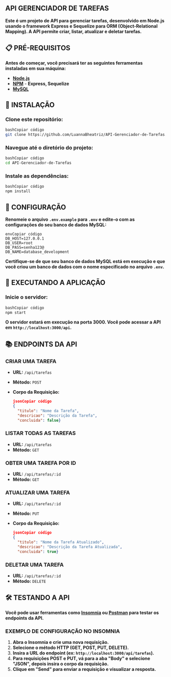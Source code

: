 ## **API GERENCIADOR DE TAREFAS**

**Este é um projeto de API para gerenciar tarefas, desenvolvido em Node.js usando o framework Express e Sequelize para ORM (Object-Relational Mapping). A API permite criar, listar, atualizar e deletar tarefas.**

## **📋 PRÉ-REQUISITOS**

**Antes de começar, você precisará ter as seguintes ferramentas instaladas em sua máquina:**

- [**Node.js**](https://nodejs.org/en/)
- [**NPM**](https://www.npmjs.com/get-npm) - **Express, Sequelize**
- [**MySQL**](https://www.mysql.com/)

## **🔧 INSTALAÇÃO**

### **Clone este repositório:**

```bash
bashCopiar código
git clone https://github.com/LuannaBheatriz/API-Gerenciador-de-Tarefas.git

```

### **Navegue até o diretório do projeto:**

```bash
bashCopiar código
cd API-Gerenciador-de-Tarefas

```

### **Instale as dependências:**

```bash
bashCopiar código
npm install

```

## **🔨 CONFIGURAÇÃO**

**Renomeie o arquivo `.env.example` para `.env` e edite-o com as configurações do seu banco de dados MySQL:**

```
envCopiar código
DB_HOST=127.0.0.1
DB_USER=root
DB_PASS=senha123@
DB_NAME=database_development

```

**Certifique-se de que seu banco de dados MySQL está em execução e que você criou um banco de dados com o nome especificado no arquivo `.env`.**

## **🚀 EXECUTANDO A APLICAÇÃO**

### **Inicie o servidor:**

```bash
bashCopiar código
npm start

```

**O servidor estará em execução na porta 3000. Você pode acessar a API em `http://localhost:3000/api`.**

## **📚 ENDPOINTS DA API**

### **CRIAR UMA TAREFA**

- **URL:** `/api/tarefas`
- **Método:** `POST`
- **Corpo da Requisição:**
    
    ```json
    jsonCopiar código
    {
      "titulo": "Nome da Tarefa",
      "descricao": "Descrição da Tarefa",
      "concluida": false}
    
    ```
    

### **LISTAR TODAS AS TAREFAS**

- **URL:** `/api/tarefas`
- **Método:** `GET`

### **OBTER UMA TAREFA POR ID**

- **URL:** `/api/tarefas/:id`
- **Método:** `GET`

### **ATUALIZAR UMA TAREFA**

- **URL:** `/api/tarefas/:id`
- **Método:** `PUT`
- **Corpo da Requisição:**
    
    ```json
    jsonCopiar código
    {
      "titulo": "Nome da Tarefa Atualizado",
      "descricao": "Descrição da Tarefa Atualizada",
      "concluida": true}
    
    ```
    

### **DELETAR UMA TAREFA**

- **URL:** `/api/tarefas/:id`
- **Método:** `DELETE`

## **🛠 TESTANDO A API**

**Você pode usar ferramentas como [Insomnia](https://insomnia.rest/) ou [Postman](https://www.postman.com/) para testar os endpoints da API.**

### **EXEMPLO DE CONFIGURAÇÃO NO INSOMNIA**

1. **Abra o Insomnia e crie uma nova requisição.**
2. **Selecione o método HTTP (GET, POST, PUT, DELETE).**
3. **Insira a URL do endpoint (ex: `http://localhost:3000/api/tarefas`).**
4. **Para requisições POST e PUT, vá para a aba "Body" e selecione "JSON", depois insira o corpo da requisição.**
5. **Clique em "Send" para enviar a requisição e visualizar a resposta.**
